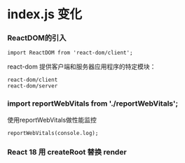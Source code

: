 index.js 变化
=================
### ReactDOM的引入
    import ReactDOM from 'react-dom/client';
react-dom 提供客户端和服务器应用程序的特定模块：

    react-dom/client
    react-dom/server   
### import reportWebVitals from './reportWebVitals';
使用reportWebVitals做性能监控

    reportWebVitals(console.log);
### React 18 用 createRoot 替换 render
